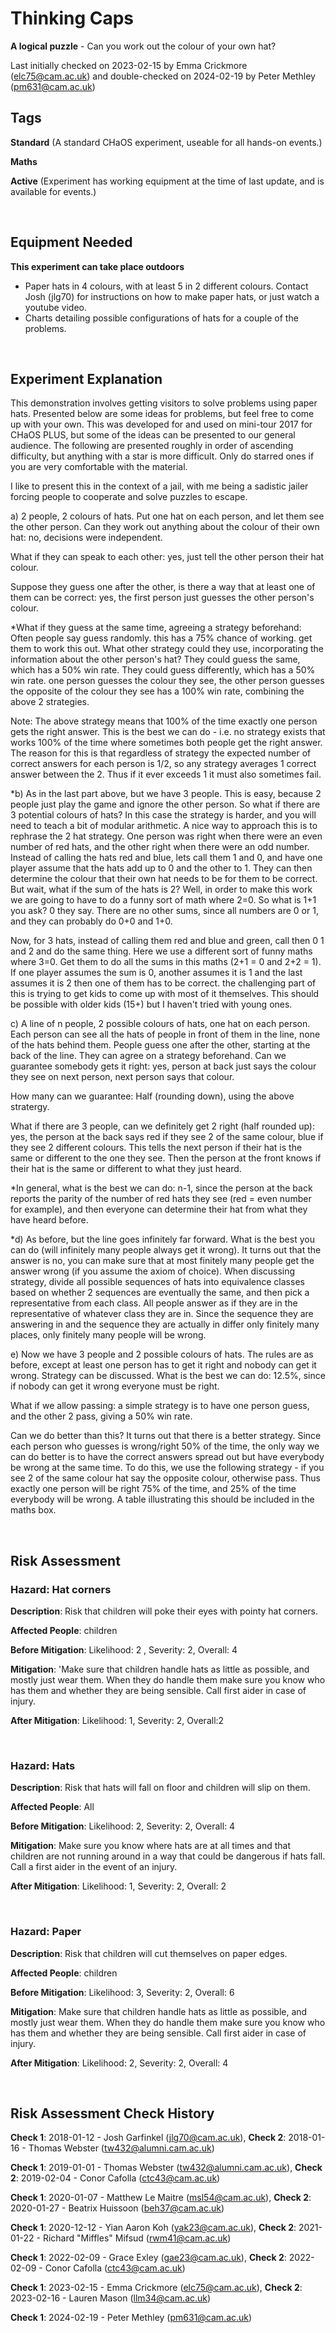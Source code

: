 # Thinking Caps

**A logical puzzle** - Can you work out the colour of your own hat?

Last initially checked on 2023-02-15 by Emma Crickmore (elc75@cam.ac.uk) and double-checked on 2024-02-19 by Peter Methley (pm631@cam.ac.uk)

## Tags
<!--- Start Tags (DO NOT REMOVE THIS COMMENT) --->

**Standard** (A standard CHaOS experiment, useable for all hands-on events.)

**Maths**

**Active** (Experiment has working equipment at the time of last update, and is available for events.)
<!--- End Tags (DO NOT REMOVE THIS COMMENT) --->

<br/>

## Equipment Needed 
**This experiment can take place outdoors**
- Paper hats in 4 colours, with at least 5 in 2 different colours. Contact Josh (jlg70) for instructions on how to make paper hats, or just watch a youtube video.
- Charts detailing possible configurations of hats for a couple of the problems.

<br/>

## Experiment Explanation 

This demonstration involves getting visitors to solve problems using paper hats. Presented below are some ideas for problems, but feel free to come up with your own. This was developed for and used on mini-tour 2017 for CHaOS PLUS, but some of the ideas can be presented to our general audience. The following are presented roughly in order of ascending difficulty, but anything with a star is more difficult. Only do starred ones if you are very comfortable with the material.

I like to present this in the context of a jail, with me being a sadistic jailer forcing people to cooperate and solve puzzles to escape.

a) 2 people, 2 colours of hats. Put one hat on each person, and let them see the other person. 
Can they work out anything about the colour of their own hat: no, decisions were independent.

What if they can speak to each other: yes, just tell the other person their hat colour.

Suppose they guess one after the other, is there a way that at least one of them can be correct: yes, the first person just guesses the other person's colour.

*What if they guess at the same time, agreeing a strategy beforehand: Often people say guess randomly. this has a 75% chance of working. get them to work this out. What other strategy could they use, incorporating the information about the other person's hat? They could guess the same, which has a 50% win rate. They could guess differently, which has a 50% win rate. one person guesses the colour they see, the other person guesses the opposite of the colour they see has a 100% win rate, combining the above 2 strategies.

Note: The above strategy means that 100% of the time exactly one person gets the right answer. This is the best we can do - i.e. no strategy exists that works 100% of the time where sometimes both people get the right answer. The reason for this is that regardless of strategy the expected number of correct answers for each person is 1/2, so any strategy averages 1 correct answer between the 2. Thus if it ever exceeds 1 it must also sometimes fail.

*b) As in the last part above, but we have 3 people. This is easy, because 2 people just play the game and ignore the other person. So what if there are 3 potential colours of hats? In this case the strategy is harder, and you will need to teach a bit of modular arithmetic. A nice way to approach this is to rephrase the 2 hat strategy. One person was right when there were an even number of red hats, and the other right when there were an odd number. Instead of calling the hats red and blue, lets call them 1 and 0, and have one player assume that the hats add up to 0 and the other to 1. They can then determine the colour that their own hat needs to be for them to be correct. But wait, what if the sum of the hats is 2? Well, in order to make this work we are going to have to do a funny sort of math where 2=0. So what is 1+1 you ask? 0 they say. There are no other sums, since all numbers are 0 or 1, and they can probably do 0+0 and 1+0. 

Now, for 3 hats, instead of calling them red and blue and green, call then 0 1 and 2 and do the same thing. Here we use a different sort of funny maths where 3=0. Get them to do all the sums in this maths (2+1 = 0 and 2+2 = 1). If one player assumes the sum is 0, another assumes it is 1 and the last assumes it is 2 then one of them has to be correct. the challenging part of this is trying to get kids to come up with most of it themselves. This should be possible with older kids (15+) but I haven't tried with young ones.

c) A line of n people, 2 possible colours of hats, one hat on each person. Each person can see all the hats of people in front of them in the line, none of the hats behind them. People guess one after the other, starting at the back of the line. They can agree on a strategy beforehand.
Can we guarantee somebody gets it right: yes, person at back just says the colour they see on next person, next person says that colour.

How many can we guarantee: Half (rounding down), using the above stratergy.

What if there are 3 people, can we definitely get 2 right (half rounded up): yes, the person at the back says red if they see 2 of the same colour, blue if they see 2 different colours. This tells the next person if their hat is the same or different to the one they see. Then the person at the front knows if their hat is the same or different to what they just heard.

*In general, what is the best we can do: n-1, since the person at the back reports the parity of the number of red hats they see (red = even number for example), and then everyone can determine their hat from what they have heard before.

*d) As before, but the line goes infinitely far forward. What is the best you can do (will infinitely many people always get it wrong). It turns out that the answer is no, you can make sure that at most finitely many people get the answer wrong (if you assume the axiom of choice). When discussing strategy, divide all possible sequences of hats into equivalence classes based on whether 2 sequences are eventually the same, and then pick a representative from each class. All people answer as if they are in the representative of whatever class they are in. Since the sequence they are answering in and the sequence they are actually in differ only finitely many places, only finitely many people will be wrong.

e) Now we have 3 people and 2 possible colours of hats. The rules are as before, except at least one person has to get it right and nobody can get it wrong. Strategy can be discussed.
What is the best we can do: 12.5%, since if nobody can get it wrong everyone must be right.

What if we allow passing: a simple strategy is to have one person guess, and the other 2 pass, giving a 50% win rate. 

Can we do better than this? It turns out that there is a better strategy. Since each person who guesses is wrong/right 50% of the time, the only way we can do better is to have the correct answers spread out but have everybody be wrong at the same time. To do this, we use the following strategy - if you see 2 of the same colour hat say the opposite colour, otherwise pass. Thus exactly one person will be right 75% of the time, and 25% of the time everybody will be wrong. A table illustrating this should be included in the maths box.





<br/>

## Risk Assessment

### **Hazard**: Hat corners

**Description**: Risk that children will poke their eyes with pointy hat corners.

**Affected People**: children

**Before Mitigation**: Likelihood: 2 , Severity: 2, Overall: 4

**Mitigation**: 'Make sure that children handle hats as little as possible, and mostly just wear them. When they do handle them make sure you know who has them and whether they are being sensible.
Call first aider in case of injury.

**After Mitigation**: Likelihood: 1, Severity: 2, Overall:2 

<br/>

### **Hazard**: Hats

**Description**: Risk that hats will fall on floor and children will slip on them.

**Affected People**: All

**Before Mitigation**: Likelihood: 2, Severity: 2, Overall: 4 

**Mitigation**: Make sure you know where hats are at all times and that children are not running around in a way that could be dangerous if hats fall.
Call a first aider in the event of an injury.

**After Mitigation**: Likelihood: 1, Severity: 2, Overall: 2

<br/>

### **Hazard**: Paper

**Description**: Risk that children will cut themselves on paper edges.

**Affected People**: children

**Before Mitigation**: Likelihood: 3, Severity: 2, Overall: 6

**Mitigation**: Make sure that children handle hats as little as possible, and mostly just wear them. When they do handle them make sure you know who has them and whether they are being sensible.
Call first aider in case of injury.

**After Mitigation**: Likelihood: 2, Severity: 2, Overall: 4

<br/>

## Risk Assessment Check History 

**Check 1**: 2018-01-12 - Josh Garfinkel (jlg70@cam.ac.uk), **Check 2**: 2018-01-16 - Thomas Webster (tw432@alumni.cam.ac.uk)

**Check 1**: 2019-01-01 - Thomas Webster (tw432@alumni.cam.ac.uk), **Check 2**: 2019-02-04 - Conor Cafolla (ctc43@cam.ac.uk)

**Check 1**: 2020-01-07 - Matthew Le Maitre (msl54@cam.ac.uk), **Check 2**: 2020-01-27 - Beatrix Huissoon (beh37@cam.ac.uk)

**Check 1**: 2020-12-12 - Yian Aaron Koh (yak23@cam.ac.uk), **Check 2**: 2021-01-22 - Richard "Miffles" Mifsud (rwm41@cam.ac.uk)

**Check 1**: 2022-02-09 - Grace Exley (gae23@cam.ac.uk), **Check 2**: 2022-02-09 - Conor Cafolla (ctc43@cam.ac.uk)

**Check 1**: 2023-02-15 - Emma Crickmore (elc75@cam.ac.uk), **Check 2**: 2023-02-16 - Lauren Mason (llm34@cam.ac.uk)

**Check 1**: 2024-02-19 - Peter Methley (pm631@cam.ac.uk)
